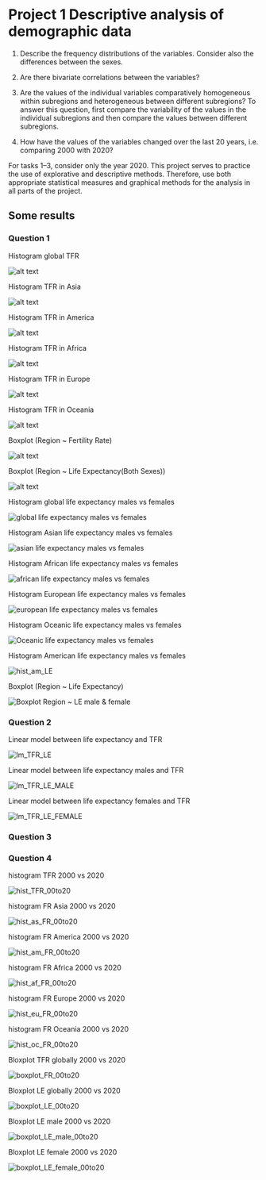 # Project 1 Descriptive analysis of demographic data
1. Describe the frequency distributions of the variables. Consider also the differences between the sexes.

2. Are there bivariate correlations between the variables?

3. Are the values of the individual variables comparatively homogeneous within subregions and heterogeneous between different subregions? To answer this question, first compare the variability of the values in the individual subregions and then compare the values between different subregions.

4. How have the values of the variables changed over the last 20 years, i.e. comparing 2000 with 2020?

For tasks 1–3, consider only the year 2020. This project serves to practice the use of explorative and descriptive methods. Therefore, use both appropriate statistical measures and graphical methods for the analysis in all parts of the project.


## Some results

### Question 1

Histogram global TFR

![alt text](https://github.com/Jeffchen00/ISC-repo/blob/03c6826e01f75451bc38329a822f1e2bf5b4e23d/hist_TFR_gl.png)

Histogram TFR in Asia

![alt text](https://github.com/Jeffchen00/ISC-repo/blob/03c6826e01f75451bc38329a822f1e2bf5b4e23d/hist_TFR_as.png)

Histogram TFR in America

![alt text](https://github.com/Jeffchen00/ISC-repo/blob/03c6826e01f75451bc38329a822f1e2bf5b4e23d/hist_TFR_am.png)

Histogram TFR in Africa

![alt text](https://github.com/Jeffchen00/ISC-repo/blob/03c6826e01f75451bc38329a822f1e2bf5b4e23d/hist_TFR_af.png)

Histogram TFR in Europe

![alt text](https://github.com/Jeffchen00/ISC-repo/blob/03c6826e01f75451bc38329a822f1e2bf5b4e23d/hist_TFR_eu.png)

Histogram TFR in Oceania

![alt text](https://github.com/Jeffchen00/ISC-repo/blob/a835d9a3faba84fdf0b531a60f83a72a6197fde6/hist_TFR_oc.png)

Boxplot (Region ~ Fertility Rate)

![alt text](https://github.com/Jeffchen00/ISC-repo/blob/1ea9ea6f64066924b2e72c37e51ba944e60dde27/Boxplot%20Region%20~%20Fertility%20Rate.png)

Boxplot (Region ~ Life Expectancy(Both Sexes))

![alt text](https://github.com/Jeffchen00/ISC-repo/blob/18fe860d94d45d24981c726b8187153e4b266384/Boxplot%20Region%20~%20Life%20Expectancy(Both%20Sexes).png)

Histogram global life expectancy males vs females

![global life expectancy males vs females](https://user-images.githubusercontent.com/31046966/115420964-de195f00-a1fb-11eb-826c-b9c16971862e.png)

Histogram Asian life expectancy males vs females

![asian life expectancy males vs females](https://user-images.githubusercontent.com/31046966/115421114-fc7f5a80-a1fb-11eb-913b-45d7aaa1ddbe.png)

Histogram African life expectancy males vs females

![african life expectancy males vs females](https://user-images.githubusercontent.com/31046966/115421182-0a34e000-a1fc-11eb-8aa2-b1583fb37f06.png)

Histogram European life expectancy males vs females

![european life expectancy males vs females](https://user-images.githubusercontent.com/31046966/115421263-1620a200-a1fc-11eb-9dff-a0f7dd666884.png)

Histogram Oceanic life expectancy males vs females

![Oceanic life expectancy males vs females](https://user-images.githubusercontent.com/31046966/115421299-1e78dd00-a1fc-11eb-9025-d8d17f5b9d9b.png)

Histogram American life expectancy males vs females

![hist_am_LE](https://user-images.githubusercontent.com/31046966/115423762-626ce180-a1fe-11eb-8160-ff722cbe3c4a.png)

Boxplot (Region ~ Life Expectancy)

![Boxplot Region ~ LE male & female](https://github.com/Jeffchen00/ISC-repo/blob/ac7bbad752db500e88a92ff7529ed12c83e516d5/result_Q1/Boxplot%20Region%20~%20LE%20male%20&%20female.png)



### Question 2

Linear model between life expectancy and TFR

![lm_TFR_LE](https://github.com/Jeffchen00/ISC-repo/blob/fbea636c926e2c87361dae9b922693f5fc41d1e1/result_Q2/lm_TFR_LE.png)

Linear model between life expectancy males and TFR

![lm_TFR_LE_MALE](https://user-images.githubusercontent.com/31046966/115736861-eaccbd00-a38b-11eb-9068-99d97bf16b93.png)


Linear model between life expectancy females and TFR

![lm_TFR_LE_FEMALE](https://user-images.githubusercontent.com/31046966/115752813-c3312100-a39a-11eb-8e8c-da4d3fab032c.png)




### Question 3
### Question 4

histogram TFR 2000 vs 2020

![hist_TFR_00to20](https://user-images.githubusercontent.com/31046966/115751349-697c2700-a399-11eb-9a99-c5a69cb73362.png)

histogram FR Asia 2000 vs 2020

![hist_as_FR_00to20](https://user-images.githubusercontent.com/31046966/115832911-bb619300-a413-11eb-8128-db4c4e0a859f.png)


histogram FR America 2000 vs 2020

![hist_am_FR_00to20](https://user-images.githubusercontent.com/31046966/115751855-dbed0700-a399-11eb-9abc-264c7043f6b3.png)

histogram FR Africa 2000 vs 2020

![hist_af_FR_00to20](https://user-images.githubusercontent.com/31046966/115751873-dee7f780-a399-11eb-8d3b-b004cc153487.png)

histogram FR Europe 2000 vs 2020

![hist_eu_FR_00to20](https://user-images.githubusercontent.com/31046966/115751899-e3acab80-a399-11eb-8e12-9d2296e13957.png)

histogram FR Oceania 2000 vs 2020

![hist_oc_FR_00to20](https://user-images.githubusercontent.com/31046966/115751916-e8715f80-a399-11eb-9c38-a138c506cb83.png)



Bloxplot TFR globally 2000 vs 2020

![boxplot_FR_00to20](https://user-images.githubusercontent.com/31046966/115752205-2d959180-a39a-11eb-88b4-df18c4a38e12.png)


Bloxplot LE globally 2000 vs 2020

![boxplot_LE_00to20](https://user-images.githubusercontent.com/31046966/115752009-fd4df300-a399-11eb-917f-5b35743e6960.png)

Bloxplot LE male 2000 vs 2020

![boxplot_LE_male_00to20](https://user-images.githubusercontent.com/31046966/115754484-8534fc80-a39c-11eb-8662-541780bd6819.png)


Bloxplot LE female 2000 vs 2020

![boxplot_LE_female_00to20](https://user-images.githubusercontent.com/31046966/115754506-89f9b080-a39c-11eb-8903-2a093d746994.png)








